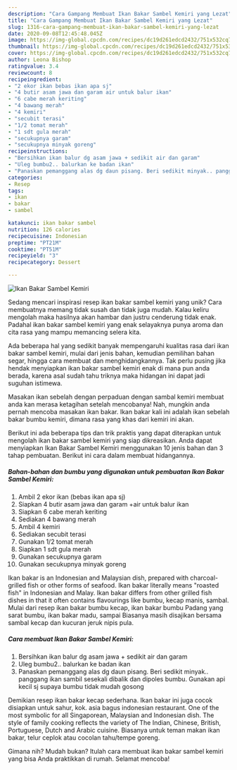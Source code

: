 ```yaml
---
description: "Cara Gampang Membuat Ikan Bakar Sambel Kemiri yang Lezat"
title: "Cara Gampang Membuat Ikan Bakar Sambel Kemiri yang Lezat"
slug: 1316-cara-gampang-membuat-ikan-bakar-sambel-kemiri-yang-lezat
date: 2020-09-08T12:45:48.045Z
image: https://img-global.cpcdn.com/recipes/dc19d261edcd2432/751x532cq70/ikan-bakar-sambel-kemiri-foto-resep-utama.jpg
thumbnail: https://img-global.cpcdn.com/recipes/dc19d261edcd2432/751x532cq70/ikan-bakar-sambel-kemiri-foto-resep-utama.jpg
cover: https://img-global.cpcdn.com/recipes/dc19d261edcd2432/751x532cq70/ikan-bakar-sambel-kemiri-foto-resep-utama.jpg
author: Leona Bishop
ratingvalue: 3.4
reviewcount: 8
recipeingredient:
- "2 ekor ikan bebas ikan apa sj"
- "4 butir asam jawa dan garam air untuk balur ikan"
- "6 cabe merah keriting"
- "4 bawang merah"
- "4 kemiri"
- "secubit terasi"
- "1/2 tomat merah"
- "1 sdt gula merah"
- "secukupnya garam"
- "secukupnya minyak goreng"
recipeinstructions:
- "Bersihkan ikan balur dg asam jawa + sedikit air dan garam"
- "Uleg bumbu2.. balurkan ke badan ikan"
- "Panaskan pemanggang alas dg daun pisang. Beri sedikit minyak.. panggang ikan sambil sesekali dibalik dan dipoles bumbu. Gunakan api kecil sj supaya bumbu tidak mudah gosong"
categories:
- Resep
tags:
- ikan
- bakar
- sambel

katakunci: ikan bakar sambel 
nutrition: 126 calories
recipecuisine: Indonesian
preptime: "PT21M"
cooktime: "PT51M"
recipeyield: "3"
recipecategory: Dessert

---
```



![Ikan Bakar Sambel Kemiri](https://img-global.cpcdn.com/recipes/dc19d261edcd2432/751x532cq70/ikan-bakar-sambel-kemiri-foto-resep-utama.jpg)

Sedang mencari inspirasi resep ikan bakar sambel kemiri yang unik? Cara membuatnya memang tidak susah dan tidak juga mudah. Kalau keliru mengolah maka hasilnya akan hambar dan justru cenderung tidak enak. Padahal ikan bakar sambel kemiri yang enak selayaknya punya aroma dan cita rasa yang mampu memancing selera kita.

Ada beberapa hal yang sedikit banyak mempengaruhi kualitas rasa dari ikan bakar sambel kemiri, mulai dari jenis bahan, kemudian pemilihan bahan segar, hingga cara membuat dan menghidangkannya. Tak perlu pusing jika hendak menyiapkan ikan bakar sambel kemiri enak di mana pun anda berada, karena asal sudah tahu triknya maka hidangan ini dapat jadi suguhan istimewa.

Masakan ikan sebelah dengan perpaduan dengan sambal kemiri membuat anda kan merasa ketagihan setelah mencobanya! Nah, mungkin anda pernah mencoba masakan ikan bakar. Ikan bakar kali ini adalah ikan sebelah bakar bumbu kemiri, dimana rasa yang khas dari kemiri ini akan.


Berikut ini ada beberapa tips dan trik praktis yang dapat diterapkan untuk mengolah ikan bakar sambel kemiri yang siap dikreasikan. Anda dapat menyiapkan Ikan Bakar Sambel Kemiri menggunakan 10 jenis bahan dan 3 tahap pembuatan. Berikut ini cara dalam membuat hidangannya.

<!--inarticleads1-->

##### Bahan-bahan dan bumbu yang digunakan untuk pembuatan Ikan Bakar Sambel Kemiri:

1. Ambil 2 ekor ikan (bebas ikan apa sj)
1. Siapkan 4 butir asam jawa dan garam +air untuk balur ikan
1. Siapkan 6 cabe merah keriting
1. Sediakan 4 bawang merah
1. Ambil 4 kemiri
1. Sediakan secubit terasi
1. Gunakan 1/2 tomat merah
1. Siapkan 1 sdt gula merah
1. Gunakan secukupnya garam
1. Gunakan secukupnya minyak goreng


Ikan bakar is an Indonesian and Malaysian dish, prepared with charcoal-grilled fish or other forms of seafood. Ikan bakar literally means &#34;roasted fish&#34; in Indonesian and Malay. Ikan bakar differs from other grilled fish dishes in that it often contains flavourings like bumbu, kecap manis, sambal. Mulai dari resep ikan bakar bumbu kecap, ikan bakar bumbu Padang yang sarat bumbu, ikan bakar madu, sampai Biasanya masih disajikan bersama sambal kecap dan kucuran jeruk nipis pula. 

<!--inarticleads2-->

##### Cara membuat Ikan Bakar Sambel Kemiri:

1. Bersihkan ikan balur dg asam jawa + sedikit air dan garam
1. Uleg bumbu2.. balurkan ke badan ikan
1. Panaskan pemanggang alas dg daun pisang. Beri sedikit minyak.. panggang ikan sambil sesekali dibalik dan dipoles bumbu. Gunakan api kecil sj supaya bumbu tidak mudah gosong


Demikian resep ikan bakar kecap sederhana. Ikan bakar ini juga cocok disiapkan untuk sahur, kok. asia bagus indonesian restaurant. One of the most symbolic for all Singaporean, Malaysian and Indonesian dish. The style of family cooking reflects the variety of The Indian, Chinese, British, Portuguese, Dutch and Arabic cuisine. Biasanya untuk teman makan ikan bakar, telur ceplok atau cocolan tahu/tempe goreng. 

Gimana nih? Mudah bukan? Itulah cara membuat ikan bakar sambel kemiri yang bisa Anda praktikkan di rumah. Selamat mencoba!
